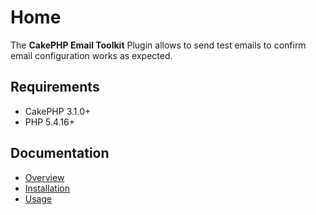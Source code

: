 Home
====

The **CakePHP Email Toolkit** Plugin allows to send test emails to confirm email configuration works as expected.

Requirements
------------

* CakePHP 3.1.0+
* PHP 5.4.16+

Documentation
-------------

* [Overview](Docs/overview.md)
* [Installation](Docs/installation.md)
* [Usage](Docs/configuration.md)
